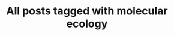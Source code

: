 ---
layout: tag
title: "All posts tagged with molecular ecology"
permalink: /weblog/tags/molecular-ecology/
taxonomy: molecular ecology
---